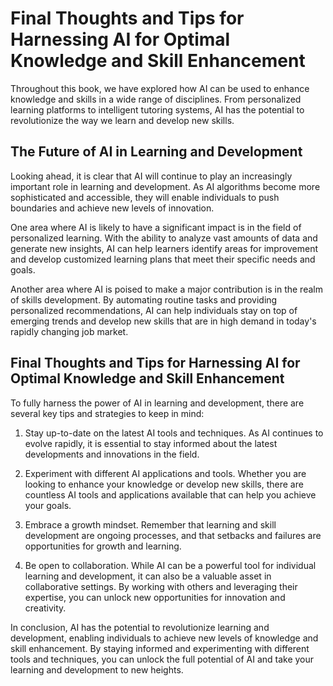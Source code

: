 Final Thoughts and Tips for Harnessing AI for Optimal Knowledge and Skill Enhancement
============================================================================================================

Throughout this book, we have explored how AI can be used to enhance knowledge and skills in a wide range of disciplines. From personalized learning platforms to intelligent tutoring systems, AI has the potential to revolutionize the way we learn and develop new skills.

The Future of AI in Learning and Development
--------------------------------------------

Looking ahead, it is clear that AI will continue to play an increasingly important role in learning and development. As AI algorithms become more sophisticated and accessible, they will enable individuals to push boundaries and achieve new levels of innovation.

One area where AI is likely to have a significant impact is in the field of personalized learning. With the ability to analyze vast amounts of data and generate new insights, AI can help learners identify areas for improvement and develop customized learning plans that meet their specific needs and goals.

Another area where AI is poised to make a major contribution is in the realm of skills development. By automating routine tasks and providing personalized recommendations, AI can help individuals stay on top of emerging trends and develop new skills that are in high demand in today's rapidly changing job market.

Final Thoughts and Tips for Harnessing AI for Optimal Knowledge and Skill Enhancement
-------------------------------------------------------------------------------------

To fully harness the power of AI in learning and development, there are several key tips and strategies to keep in mind:

1. Stay up-to-date on the latest AI tools and techniques. As AI continues to evolve rapidly, it is essential to stay informed about the latest developments and innovations in the field.

2. Experiment with different AI applications and tools. Whether you are looking to enhance your knowledge or develop new skills, there are countless AI tools and applications available that can help you achieve your goals.

3. Embrace a growth mindset. Remember that learning and skill development are ongoing processes, and that setbacks and failures are opportunities for growth and learning.

4. Be open to collaboration. While AI can be a powerful tool for individual learning and development, it can also be a valuable asset in collaborative settings. By working with others and leveraging their expertise, you can unlock new opportunities for innovation and creativity.

In conclusion, AI has the potential to revolutionize learning and development, enabling individuals to achieve new levels of knowledge and skill enhancement. By staying informed and experimenting with different tools and techniques, you can unlock the full potential of AI and take your learning and development to new heights.
